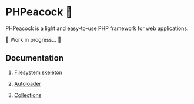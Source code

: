 # PHPeacock 🦚

PHPeacock is a light and easy-to-use PHP framework for web applications.

🚧 Work in progress… 🚧

## Documentation

1. [Filesystem skeleton](docs/Skeleton.md)

2. [Autoloader](docs/AutoloaderClass.md)

3. [Collections](docs/CollectionClasses.md)
